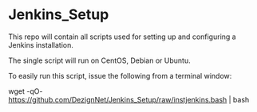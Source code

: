 # Jenkins_Setup
This repo will contain all scripts used for setting up and configuring
a Jenkins installation.

The single script will run on CentOS, Debian or Ubuntu.

To easily run this script, issue the following from a terminal window:

wget -qO- https://github.com/DezignNet/Jenkins_Setup/raw/instjenkins.bash | bash
